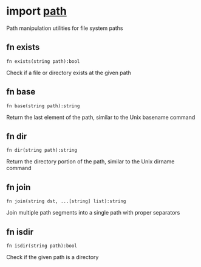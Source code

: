 # import [path](https://github.com/nature-lang/nature/blob/master/std/path/main.n)

Path manipulation utilities for file system paths

## fn exists

```
fn exists(string path):bool
```

Check if a file or directory exists at the given path

## fn base

```
fn base(string path):string
```

Return the last element of the path, similar to the Unix basename command

## fn dir

```
fn dir(string path):string
```

Return the directory portion of the path, similar to the Unix dirname command

## fn join

```
fn join(string dst, ...[string] list):string
```

Join multiple path segments into a single path with proper separators

## fn isdir

```
fn isdir(string path):bool
```

Check if the given path is a directory